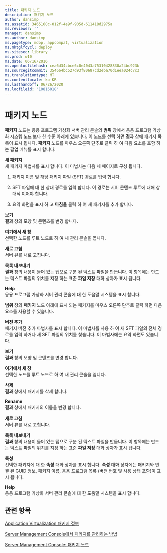 ```yaml
---
title: 패키지 노드
description: 패키지 노드
author: dansimp
ms.assetid: 3465168c-012f-4e9f-905d-611418d2975a
ms.reviewer: ''
manager: dansimp
ms.author: dansimp
ms.pagetype: mdop, appcompat, virtualization
ms.mktglfcycl: deploy
ms.sitesec: library
ms.prod: w10
ms.date: 06/16/2016
ms.openlocfilehash: cea6d34cbce6c0e4043a75310428830a24bc923b
ms.sourcegitcommit: 354664bc527d93f80687cd2eba70d1eea024c7c3
ms.translationtype: MT
ms.contentlocale: ko-KR
ms.lasthandoff: 06/26/2020
ms.locfileid: "10816018"
---
```

# 패키지 노드


**패키지** 노드는 응용 프로그램 가상화 서버 관리 콘솔의 **범위** 창에서 응용 프로그램 가상화 시스템 노드 보다 한 수준 아래에 있습니다. 이 노드를 선택 하면 **결과** 창에 패키지 목록이 표시 됩니다. **패키지** 노드를 마우스 오른쪽 단추로 클릭 하 여 다음 요소를 포함 하는 팝업 메뉴를 표시 합니다.

<a href="" id="new-package"></a>**새 패키지**  
새 패키지 마법사를 표시 합니다. 이 마법사는 다음 세 페이지로 구성 됩니다.

1.  패키지 이름 및 해당 패키지 파일 (SFT) 경로를 입력 합니다.

2.  SFT 파일에 대 한 상대 경로를 입력 합니다. 이 경로는 서버 콘텐츠 루트에 대해 상대적 이어야 합니다.

3.  요약 화면을 표시 하 고 **마침을** 클릭 하 여 새 패키지를 추가 합니다.

<a href="" id="view"></a>**보기**  
**결과** 창의 모양 및 콘텐츠를 변경 합니다.

<a href="" id="new-window-from-here"></a>**여기에서 새 창**  
선택한 노드를 루트 노드로 하 여 새 관리 콘솔을 엽니다.

<a href="" id="refresh"></a>**새로 고침**  
서버 뷰를 새로 고칩니다.

<a href="" id="export-list"></a>**목록 내보내기**  
**결과** 창의 내용이 들어 있는 탭으로 구분 된 텍스트 파일을 만듭니다. 이 항목에는 만드는 텍스트 파일의 위치를 지정 하는 표준 **파일 저장** 대화 상자가 표시 됩니다.

<a href="" id="help"></a>**Help**  
응용 프로그램 가상화 서버 관리 콘솔에 대 한 도움말 시스템을 표시 합니다.

**범위** 창의 **패키지** 노드 아래에 표시 되는 패키지를 마우스 오른쪽 단추로 클릭 하면 다음 요소를 사용할 수 있습니다.

<a href="" id="add-version"></a>**버전 추가**  
패키지 버전 추가 마법사를 표시 합니다. 이 마법사를 사용 하 여 새 SFT 파일의 전체 경로를 입력 하거나 새 SFT 파일의 위치를 찾습니다. 이 마법사에는 요약 화면도 있습니다.

<a href="" id="view"></a>**보기**  
**결과** 창의 모양 및 콘텐츠를 변경 합니다.

<a href="" id="new-window-from-here"></a>**여기에서 새 창**  
선택한 노드를 루트 노드로 하 여 새 관리 콘솔을 엽니다.

<a href="" id="delete"></a>**삭제**  
**결과** 창에서 패키지를 삭제 합니다.

<a href="" id="rename"></a>**Rename**  
**결과** 창에서 패키지의 이름을 변경 합니다.

<a href="" id="refresh"></a>**새로 고침**  
서버 뷰를 새로 고칩니다.

<a href="" id="export-list"></a>**목록 내보내기**  
**결과** 창의 내용이 들어 있는 탭으로 구분 된 텍스트 파일을 만듭니다. 이 항목에는 만드는 텍스트 파일의 위치를 지정 하는 표준 **파일 저장** 대화 상자가 표시 됩니다.

<a href="" id="properties"></a>**특성**  
선택한 패키지에 대 한 **속성** 대화 상자를 표시 합니다. **속성** 대화 상자에는 패키지와 연결 된 GUID 정보, 패키지 이름, 응용 프로그램 목록 (버전 번호 및 사용 상태 포함)이 표시 됩니다.

<a href="" id="help"></a>**Help**  
응용 프로그램 가상화 서버 관리 콘솔에 대 한 도움말 시스템을 표시 합니다.

## 관련 항목


[Application Virtualization 패키지 정보](about-application-virtualization-packages.md)

[Server Management Console에서 패키지를 관리하는 방법](how-to-manage-packages-in-the-server-management-console.md)

[Server Management Console: 패키지 노드](server-management-console-packages-node.md)

 

 





